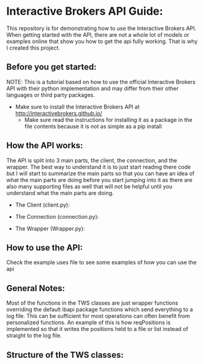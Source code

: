 # Interactive Brokers API Guide:

This repository is for demonstrating how to use the Interactive Brokers API. When getting started with 
the API, there are not a whole lot of models or examples online that show you how to get the api fully working. 
That is why I created this project. 

## Before you get started: 

NOTE: This is a tutorial based on how to use the official Interactive Brokers API with their python implementation and may
differ from their other languages or third party packages. 


* Make sure to install the Interactive Brokers API at http://interactivebrokers.github.io/
    * Make sure read the instructions for installing it as a package in the file contents because it is not as simple
    as a pip install 
    

## How the API works:

The API is split into 3 main parts, the client, the connection, and the wrapper. The best way to understand it is to just
start reading there code but I will start to summarize the main parts so that you can have an idea of what the main
parts are doing before you start jumping into it as there are also many supporting files as well that will not be helpful 
until you understand what the main parts are doing. 

* The Client (client.py):

* The Connection (connection.py):

* The Wrapper (Wrapper.py): 


## How to use the API:

Check the example uses file to see some examples of how you can use the api 

## General Notes:

Most of the functions in the TWS classes are just wrapper functions overriding the default ibapi package functions
which send everything to a log file. This can be sufficient for most operations can often benefit from personalized
functions. An example of this is how reqPositions is implemented so that it writes the positions held to a file or list 
instead of straight to the log file. 



##  Structure of the TWS classes: 



